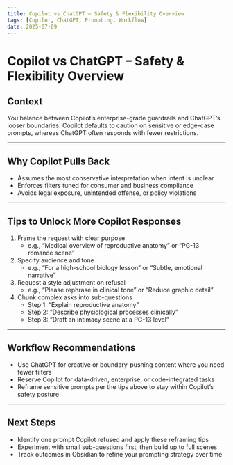 ```yaml
---
title: Copilot vs ChatGPT – Safety & Flexibility Overview
tags: [Copilot, ChatGPT, Prompting, Workflow]
date: 2025-07-09
---
```

# Copilot vs ChatGPT – Safety & Flexibility Overview

## Context

You balance between Copilot’s enterprise-grade guardrails and ChatGPT’s looser boundaries. Copilot defaults to caution on sensitive or edge-case prompts, whereas ChatGPT often responds with fewer restrictions.

---

## Why Copilot Pulls Back

- Assumes the most conservative interpretation when intent is unclear  
- Enforces filters tuned for consumer and business compliance  
- Avoids legal exposure, unintended offense, or policy violations  

---

## Tips to Unlock More Copilot Responses

1. Frame the request with clear purpose  
   - e.g., “Medical overview of reproductive anatomy” or “PG-13 romance scene”  
2. Specify audience and tone  
   - e.g., “For a high-school biology lesson” or “Subtle, emotional narrative”  
3. Request a style adjustment on refusal  
   - e.g., “Please rephrase in clinical tone” or “Reduce graphic detail”  
4. Chunk complex asks into sub-questions  
   - Step 1: “Explain reproductive anatomy”  
   - Step 2: “Describe physiological processes clinically”  
   - Step 3: “Draft an intimacy scene at a PG-13 level”  

---

## Workflow Recommendations

- Use ChatGPT for creative or boundary-pushing content where you need fewer filters  
- Reserve Copilot for data-driven, enterprise, or code-integrated tasks  
- Reframe sensitive prompts per the tips above to stay within Copilot’s safety posture  

---

## Next Steps

- Identify one prompt Copilot refused and apply these reframing tips  
- Experiment with small sub-questions first, then build up to full scenes  
- Track outcomes in Obsidian to refine your prompting strategy over time